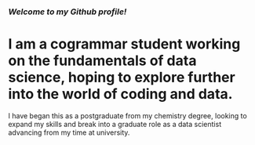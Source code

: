 ### ***Welcome to my Github profile!*** ###
# I am a cogrammar student working on the fundamentals of data science, hoping to explore further into the world of coding and data.

I have began this as a postgraduate from my chemistry degree, looking to expand my skills and break into a graduate role as a data scientist advancing from my time at university.


<!--
**Adambay241/Adambay241** is a ✨ _special_ ✨ repository because its `README.md` (this file) appears on your GitHub profile.

Here are some ideas to get you started:

- 🔭 I’m currently working on ...
- 🌱 I’m currently learning ...
- 👯 I’m looking to collaborate on ...
- 🤔 I’m looking for help with ...
- 💬 Ask me about ...
- 📫 How to reach me: ...
- 😄 Pronouns: ...
- ⚡ Fun fact: ...
-->

